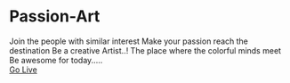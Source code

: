 # Passion-Art
Join the people with similar interest               Make your passion reach the destination               Be a creative Artist..!               The place where the colorful minds meet               Be awesome for today.....
<a href="https://ojaswinimukhee.github.io/Passion-Art/" target="_blank"> <br> Go Live</a>

